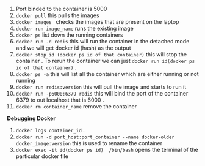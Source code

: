 1) Port binded to the container is 5000
2) `docker pull` this pulls the images 
3) `docker images ` checks the images that are present on the laptop
4) `docker run image_name` runs the existing image 
5)  `docker ps` list down the running containers
6) `docker run -d redis` this will run the container in the detached mode and we will get docker id (hash) as the output 
7) `docker stop id (docker ps id of that container)` this will stop the container . To rerun the container we can just `docker run id(docker ps id of that container)` . 
8) `docker ps -a` this will list all the container which are either running or not running
9) `docker run redis:version` this will pull the image and starts to run it  
10) `docker run -p6000:6379 redis` this will bind the port of the container 6379 to out localhost that is 6000 .
11) `docker rm container_name` remove the container

**Debugging Docker** 
1)  `docker logs container_id` . 
2) `docker run -d port_host:port_container --name docker-older docker_image:version` this is used to rename the container 
3) `docker exec -it id(docker ps id)  /bin/bash` opens the terminal of the particular docker file   

